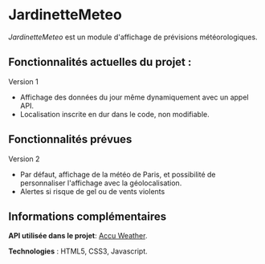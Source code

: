 # JardinetteMeteo 

*JardinetteMeteo* est un module d'affichage de prévisions météorologiques.

## Fonctionnalités actuelles du projet :

Version 1 
- Affichage des données du jour même dynamiquement avec un appel API.
- Localisation inscrite en dur dans le code, non modifiable.

## Fonctionnalités prévues  

Version 2

- Par défaut, affichage de la météo de Paris, et possibilité de personnaliser l'affichage avec la géolocalisation.
- Alertes si risque de gel ou de vents violents

## Informations complémentaires 
**API utilisée dans le projet**:  [Accu Weather](https://developer.accuweather.com/).

**Technologies** : HTML5, CSS3, Javascript.